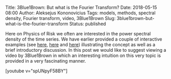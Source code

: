 Title: 3Blue1Brown: But what is the Fourier Transform?
Date: 2018-05-15 08:00
Author: Aleksejus Kononovicius
Tags: models, methods, spectral density, Fourier transform, video, 3Blue1Brown
Slug: 3blue1brown-but-what-is-the-fourier-transform
Status: published

Here on Physics of Risk we often are interested in the power spectral density
of the time series. We have earlier provided a couple of interactive examples
(see [here]({filename}/articles/2013/power-spectral-density-part-1.md),
[here]({filename}/articles/2013/power-spectral-density-part-2.md) and
[here]({filename}/articles/2012/colors-of-noise.md)) illustrating the concept
as well as a brief introductory discussion. In this post we would like to
suggest viewing a video by 3Blue1Brown in which an interesting intuition on this
very topic is provided in a very fascinating manner.

[youtube v="spUNpyF58BY"]


